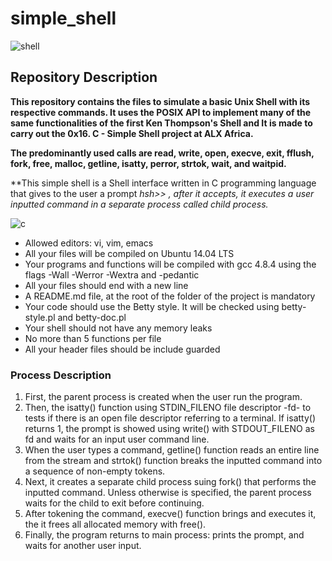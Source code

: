 # simple_shell

![shell](https://camo.githubusercontent.com/8888ae74076afce3ac6d78de0bba2c9c2039412ed8f51d33b5e3a61712cf2406/68747470733a2f2f63646e2e73686f706966792e636f6d2f732f66696c65732f312f303230342f343130342f70726f64756374732f32303138303531372d32303138303531372d50313236303631345f363030782e6a70673f763d31353238353036333538)

## Repository Description

**This repository contains the files to simulate a basic Unix Shell with its respective commands. It uses the POSIX API to implement many of the same functionalities of the first Ken Thompson's Shell and It is made to carry out the 0x16. C - Simple Shell project at ALX Africa.**

**The predominantly used calls are read, write, open, execve, exit, fflush, fork, free, malloc, getline, isatty, perror, strtok, wait, and waitpid.**

**This simple shell is a Shell interface written in C programming language that gives to the user a prompt *hsh>> *, after it accepts, it executes a user inputted command in a separate process called child process.**

![c](https://camo.githubusercontent.com/4f0a611698513d0e276aa4bf9345ffe9fa05197036105d372e2d88ade23fc135/68747470733a2f2f7365656b6c6f676f2e636f6d2f696d616765732f432f632d70726f6772616d6d696e672d6c616e67756167652d6c6f676f2d394233324430313742312d7365656b6c6f676f2e636f6d2e706e67)

* Allowed editors: vi, vim, emacs
* All your files will be compiled on Ubuntu 14.04 LTS
* Your programs and functions will be compiled with gcc 4.8.4 using the flags -Wall -Werror -Wextra and -pedantic
* All your files should end with a new line
* A README.md file, at the root of the folder of the project is mandatory
* Your code should use the Betty style. It will be checked using betty-style.pl and betty-doc.pl
* Your shell should not have any memory leaks
* No more than 5 functions per file
* All your header files should be include guarded

### Process Description
1. First, the parent process is created when the user run the program.
2. Then, the isatty() function using STDIN_FILENO file descriptor -fd- to tests if there is an open file descriptor referring to a terminal. If isatty() returns 1, the prompt is showed using write() with STDOUT_FILENO as fd and waits for an input user command line.
3. When the user types a command, getline() function reads an entire line from the stream and strtok() function breaks the inputted command into a sequence of non-empty tokens.
4. Next, it creates a separate child process suing fork() that performs the inputted command. Unless otherwise is specified, the parent process waits for the child to exit before continuing.
5. After tokening the command, execve() function brings and executes it, the it frees all allocated memory with free().
6. Finally, the program returns to main process: prints the prompt, and waits for another user input.
